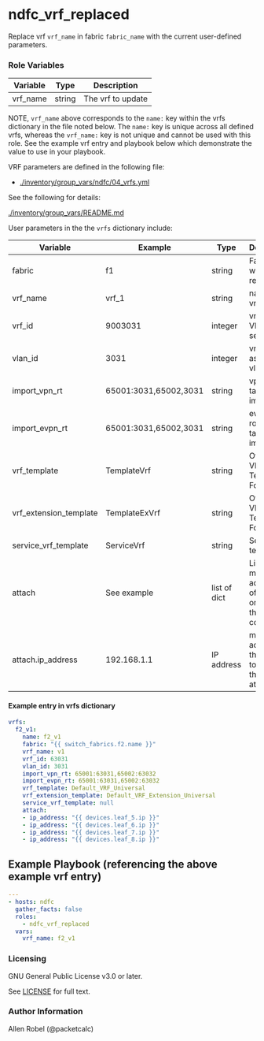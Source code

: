 # ndfc_vrf_replaced

Replace vrf ``vrf_name`` in fabric ``fabric_name`` with the current user-defined parameters.

### Role Variables

Variable        | Type   | Description
----------------|--------|----------------------------------------
vrf_name        | string | The vrf to update

NOTE, ``vrf_name`` above corresponds to the ``name:`` key within the vrfs dictionary in the file noted below.  The ``name:`` key is unique across all defined vrfs, whereas the ``vrf_name:`` key is not unique and cannot be used with this role. See the example vrf entry and playbook below which demonstrate the value to use in your playbook.

VRF parameters are defined in the following file:

- [./inventory/group_vars/ndfc/04_vrfs.yml](/inventory/group_vars/ndfc/04_vrfs.yml)

See the following for details:

[./inventory/group_vars/README.md](/inventory/group_vars/README.md)

User parameters in the the ``vrfs`` dictionary include:

Variable               | Example               | Type         | Description
-----------------------|-----------------------|--------------|-------------------
fabric                 | f1                    | string       | Fabric in which vrf resides
vrf_name               | vrf_1                 | string       | name of the vrf
vrf_id                 | 9003031               | integer      | vrf Layer3 VNI / vn-segment
vlan_id                | 3031                  | integer      | vrf associated vlan
import_vpn_rt          | 65001:3031,65002,3031 | string       | vpn route-targets to import
import_evpn_rt         | 65001:3031,65002,3031 | string       | evpn route-targets to import
vrf_template           | TemplateVrf           | string       | Overlay VRF Template For Leafs
vrf_extension_template | TemplateExVrf         | string       | Overlay VRF Template For Borders
service_vrf_template   | ServiceVrf            | string       | Service vrf template
attach                 | See example           | list of dict | List of mgmt0 ip addresses of switches on which the VRF is configured
attach.ip_address      | 192.168.1.1           | IP address   | mgmt0 address of the switch to which the vrf is attached

#### Example entry in vrfs dictionary

```yaml
vrfs:
  f2_v1:
    name: f2_v1
    fabric: "{{ switch_fabrics.f2.name }}"
    vrf_name: v1
    vrf_id: 63031
    vlan_id: 3031
    import_vpn_rt: 65001:63031,65002:63032
    import_evpn_rt: 65001:63031,65002:63032
    vrf_template: Default_VRF_Universal
    vrf_extension_template: Default_VRF_Extension_Universal
    service_vrf_template: null
    attach:
    - ip_address: "{{ devices.leaf_5.ip }}"
    - ip_address: "{{ devices.leaf_6.ip }}"
    - ip_address: "{{ devices.leaf_7.ip }}"
    - ip_address: "{{ devices.leaf_8.ip }}"
```

## Example Playbook (referencing the above example vrf entry)

```yaml
---
- hosts: ndfc
  gather_facts: false
  roles:
    - ndfc_vrf_replaced
  vars:
    vrf_name: f2_v1
```

### Licensing

GNU General Public License v3.0 or later.

See [LICENSE](https://www.gnu.org/licenses/gpl-3.0.txt) for full text.

### Author Information

Allen Robel (@packetcalc)
